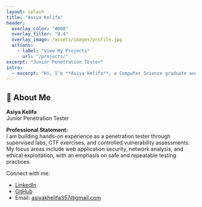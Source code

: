 ```yaml
---
layout: splash
title: "Asiya Kelifa"
header:
  overlay_color: "#000"
  overlay_filter: "0.4"
  overlay_image: /assets/images/profile.jpg
  actions:
    - label: "View My Projects"
      url: "/projects/"
excerpt: "Junior Penetration Tester"
intro:
  - excerpt: "Hi, I’m **Asiya Kelifa**, a Computer Science graduate and aspiring penetration tester. This portfolio showcases my lab-based security work, vulnerability assessments, and practical experience in ethical hacking."
---
```



## 👤 About Me

**Asiya Kelifa**  
Junior Penetration Tester 

**Professional Statement:**  
I am building hands-on experience as a penetration tester through supervised labs, CTF exercises, and controlled vulnerability assessments. My focus areas include web application security, network analysis, and ethical exploitation, with an emphasis on safe and repeatable testing practices.

Connect with me:  
- [LinkedIn](https://www.linkedin.com/in/asiya-kelifa/)  
- [GitHub](https://github.com/asiya-km)  
- Email: asiyakhelifa357@gmail.com
